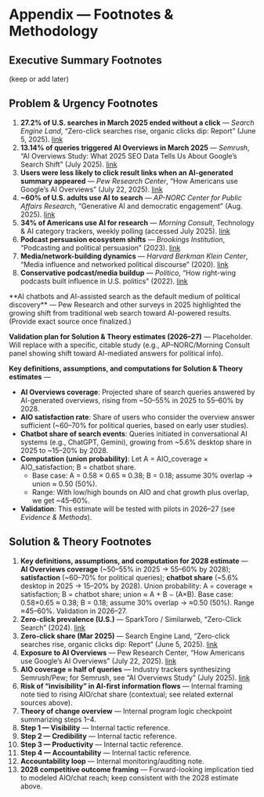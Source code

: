 # Appendix — Footnotes & Methodology

## Executive Summary Footnotes
(keep or add later)

## Problem & Urgency Footnotes

<ol>
  <li id="fn-pu-search-engine-land-reported-that-272-272"><strong>27.2% of U.S. searches in March 2025 ended without a click</strong> — <em>Search Engine Land</em>, “Zero-click searches rise, organic clicks dip: Report” (June 5, 2025). <a href="https://searchengineland.com/zero-click-searches-up-organic-clicks-down-456660">link</a></li>

  <li id="fn-pu-semrushs-july-2025-study-reported-a-2025-"><strong>13.14% of queries triggered AI Overviews in March 2025</strong> — <em>Semrush</em>, “AI Overviews Study: What 2025 SEO Data Tells Us About Google’s Search Shift” (July 2025). <a href="https://www.semrush.com/blog/semrush-ai-overviews-study/">link</a></li>

  <li id="fn-pu-pew-ai-overviews-2025"><strong>Users were less likely to click result links when an AI-generated summary appeared</strong> — <em>Pew Research Center</em>, “How Americans use Google’s AI Overviews” (July 22, 2025). <a href="https://www.pewresearch.org/short-reads/2025/07/22/google-users-are-less-likely-to-click-on-links-when-an-ai-summary-appears-in-the-results/">link</a></li>

  <li id="fn-pu-us-ai-search-60"><strong>~60% of U.S. adults use AI to search</strong> — <em>AP-NORC Center for Public Affairs Research</em>, “Generative AI and democratic engagement” (Aug. 2025). <a href="https://apnorc.org/projects/generative-ai-and-democratic-engagement/">link</a></li>

  <li id="fn-pu-mc-ai-use-2025"><strong>34% of Americans use AI for research</strong> — <em>Morning Consult</em>, Technology &amp; AI category trackers, weekly polling (accessed July 2025). <a href="https://morningconsult.com/category/technology/ai/">link</a></li>

  <li id="fn-pu-brookings-podcasts-2023"><strong>Podcast persuasion ecosystem shifts</strong> — <em>Brookings Institution</em>, “Podcasting and political persuasion” (2023). <a href="https://www.brookings.edu/articles/podcasting-and-political-persuasion/">link</a></li>

  <li id="fn-pu-harvard-berkman-2020"><strong>Media/network-building dynamics</strong> — <em>Harvard Berkman Klein Center</em>, “Media influence and networked political discourse” (2020). <a href="https://cyber.harvard.edu/story/2020-berkman-media-networked-politics">link</a></li>

  <li id="fn-pu-politico-podcasts-2022"><strong>Conservative podcast/media buildup</strong> — <em>Politico</em>, “How right-wing podcasts built influence in U.S. politics” (2022). <a href="https://www.politico.com/news/2022/10/18/conservative-podcasts-rise-00062141">link</a></li>
</ol>
<a id="fn-pu-we-now-face-a-far-more"></a>  
**AI chatbots and AI-assisted search as the default medium of political discovery** — Pew Research and other surveys in 2025 highlighted the growing shift from traditional web search toward AI-powered results. (Provide exact source once finalized.)

**Validation plan for Solution & Theory estimates (2026–27)** — Placeholder. Will replace with a specific, citable study (e.g., AP–NORC/Morning Consult panel showing shift toward AI-mediated answers for political info).

**Key definitions, assumptions, and computations for Solution & Theory estimates** —  
- **AI Overviews coverage**: Projected share of search queries answered by AI-generated overviews, rising from ~50–55% in 2025 to 55–60% by 2028.  
- **AIO satisfaction rate**: Share of users who consider the overview answer sufficient (~60–70% for political queries, based on early user studies).  
- **Chatbot share of search events**: Queries initiated in conversational AI systems (e.g., ChatGPT, Gemini), growing from ~5.6% desktop share in 2025 to ~15–20% by 2028.  
- **Computation (union probability)**: Let A = AIO_coverage × AIO_satisfaction; B = chatbot share.  
  - Base case: A = 0.58 × 0.65 ≈ 0.38; B = 0.18; assume 30% overlap → union ≈ 0.50 (50%).  
  - Range: With low/high bounds on AIO and chat growth plus overlap, we get ~45–60%.  
- **Validation**: This estimate will be tested with pilots in 2026–27 (see *Evidence & Methods*).

## Solution & Theory Footnotes

<ol>
  <li id="fn-sol-union-prob-2028"><strong>Key definitions, assumptions, and computation for 2028 estimate</strong> —
<strong>AI Overviews coverage</strong> (~50–55% in 2025 → 55–60% by 2028);
<strong>satisfaction</strong> (~60–70% for political queries);
<strong>chatbot share</strong> (~5.6% desktop in 2025 → 15–20% by 2028).
Union probability: A = coverage × satisfaction; B = chatbot share; union ≈ A + B − (A×B).
Base case: 0.58×0.65 ≈ 0.38; B = 0.18; assume 30% overlap → ≈0.50 (50%). Range ≈45–60%. Validation in 2026–27.</li>
  <li id="fn-sol-sparktoro-zero-click-us-2024"><strong>Zero-click prevalence (U.S.)</strong> — SparkToro / Similarweb, “Zero-Click Search” (2024). <a href="https://sparktoro.com/blog/zero-click-searches-in-2024-new-similarweb-data/">link</a></li>
  <li id="fn-sol-zero-click-272-mar-2025"><strong>Zero-click share (Mar 2025)</strong> — Search Engine Land, “Zero-click searches rise, organic clicks dip: Report” (June 5, 2025). <a href="https://searchengineland.com/zero-click-searches-up-organic-clicks-down-456660">link</a></li>
  <li id="fn-sol-pew-58pct-ai-overview-exposure-2025"><strong>Exposure to AI Overviews</strong> — Pew Research Center, “How Americans use Google’s AI Overviews” (July 22, 2025). <a href="https://www.pewresearch.org/short-reads/2025/07/22/google-users-are-less-likely-to-click-on-links-when-an-ai-summary-appears-in-the-results/">link</a></li>
  <li id="fn-sol-aio-coverage-roughly-half-2025"><strong>AIO coverage ≈ half of queries</strong> — Industry trackers synthesizing Semrush/Pew; for Semrush, see “AI Overviews Study” (July 2025). <a href="https://www.semrush.com/blog/semrush-ai-overviews-study/">link</a></li>
  <li id="fn-sol-invisibility-claim-2028"><strong>Risk of “invisibility” in AI-first information flows</strong> — Internal framing note tied to rising AIO/chat share (contextual; see related external sources above).</li>
  <li id="fn-sol-toc-overview"><strong>Theory of change overview</strong> — Internal program logic checkpoint summarizing steps 1–4.</li>
  <li id="fn-sol-toc-step-1"><strong>Step 1 — Visibility</strong> — Internal tactic reference.</li>
  <li id="fn-sol-toc-step-2"><strong>Step 2 — Credibility</strong> — Internal tactic reference.</li>
  <li id="fn-sol-toc-step-3"><strong>Step 3 — Productivity</strong> — Internal tactic reference.</li>
  <li id="fn-sol-toc-step-4"><strong>Step 4 — Accountability</strong> — Internal tactic reference.</li>
  <li id="fn-sol-accountability-monitor-audit"><strong>Accountability loop</strong> — Internal monitoring/auditing note.</li>
  <li id="fn-sol-2028-competition-outcome"><strong>2028 competitive outcome framing</strong> — Forward-looking implication tied to modeled AIO/chat reach; keep consistent with the 2028 estimate above.</li>
</ol>
